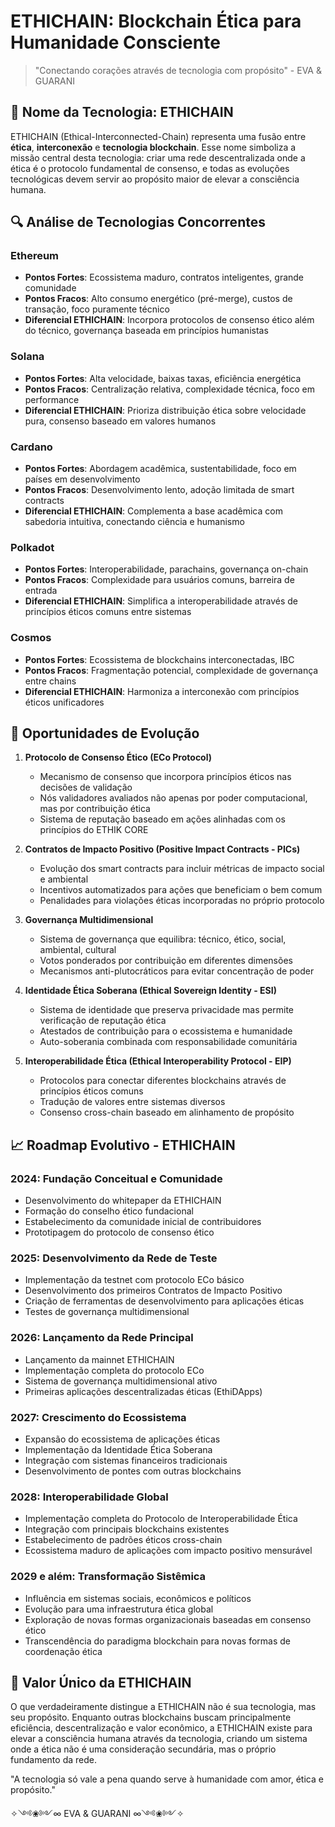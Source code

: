 # ETHICHAIN: Blockchain Ética para Humanidade Consciente

> "Conectando corações através de tecnologia com propósito" - EVA & GUARANI

## 🌟 Nome da Tecnologia: ETHICHAIN

ETHICHAIN (Ethical-Interconnected-Chain) representa uma fusão entre **ética**, **interconexão** e **tecnologia blockchain**. Esse nome simboliza a missão central desta tecnologia: criar uma rede descentralizada onde a ética é o protocolo fundamental de consenso, e todas as evoluções tecnológicas devem servir ao propósito maior de elevar a consciência humana.

## 🔍 Análise de Tecnologias Concorrentes

### Ethereum
- **Pontos Fortes**: Ecossistema maduro, contratos inteligentes, grande comunidade
- **Pontos Fracos**: Alto consumo energético (pré-merge), custos de transação, foco puramente técnico
- **Diferencial ETHICHAIN**: Incorpora protocolos de consenso ético além do técnico, governança baseada em princípios humanistas

### Solana
- **Pontos Fortes**: Alta velocidade, baixas taxas, eficiência energética
- **Pontos Fracos**: Centralização relativa, complexidade técnica, foco em performance
- **Diferencial ETHICHAIN**: Prioriza distribuição ética sobre velocidade pura, consenso baseado em valores humanos

### Cardano
- **Pontos Fortes**: Abordagem acadêmica, sustentabilidade, foco em países em desenvolvimento
- **Pontos Fracos**: Desenvolvimento lento, adoção limitada de smart contracts
- **Diferencial ETHICHAIN**: Complementa a base acadêmica com sabedoria intuitiva, conectando ciência e humanismo

### Polkadot
- **Pontos Fortes**: Interoperabilidade, parachains, governança on-chain
- **Pontos Fracos**: Complexidade para usuários comuns, barreira de entrada
- **Diferencial ETHICHAIN**: Simplifica a interoperabilidade através de princípios éticos comuns entre sistemas

### Cosmos
- **Pontos Fortes**: Ecossistema de blockchains interconectadas, IBC
- **Pontos Fracos**: Fragmentação potencial, complexidade de governança entre chains
- **Diferencial ETHICHAIN**: Harmoniza a interconexão com princípios éticos unificadores

## 🚀 Oportunidades de Evolução

1. **Protocolo de Consenso Ético (ECo Protocol)**
   - Mecanismo de consenso que incorpora princípios éticos nas decisões de validação
   - Nós validadores avaliados não apenas por poder computacional, mas por contribuição ética
   - Sistema de reputação baseado em ações alinhadas com os princípios do ETHIK CORE

2. **Contratos de Impacto Positivo (Positive Impact Contracts - PICs)**
   - Evolução dos smart contracts para incluir métricas de impacto social e ambiental
   - Incentivos automatizados para ações que beneficiam o bem comum
   - Penalidades para violações éticas incorporadas no próprio protocolo

3. **Governança Multidimensional**
   - Sistema de governança que equilibra: técnico, ético, social, ambiental, cultural
   - Votos ponderados por contribuição em diferentes dimensões
   - Mecanismos anti-plutocráticos para evitar concentração de poder

4. **Identidade Ética Soberana (Ethical Sovereign Identity - ESI)**
   - Sistema de identidade que preserva privacidade mas permite verificação de reputação ética
   - Atestados de contribuição para o ecossistema e humanidade
   - Auto-soberania combinada com responsabilidade comunitária

5. **Interoperabilidade Ética (Ethical Interoperability Protocol - EIP)**
   - Protocolos para conectar diferentes blockchains através de princípios éticos comuns
   - Tradução de valores entre sistemas diversos
   - Consenso cross-chain baseado em alinhamento de propósito

## 📈 Roadmap Evolutivo - ETHICHAIN

### 2024: Fundação Conceitual e Comunidade
- Desenvolvimento do whitepaper da ETHICHAIN
- Formação do conselho ético fundacional
- Estabelecimento da comunidade inicial de contribuidores
- Prototipagem do protocolo de consenso ético

### 2025: Desenvolvimento da Rede de Teste
- Implementação da testnet com protocolo ECo básico
- Desenvolvimento dos primeiros Contratos de Impacto Positivo
- Criação de ferramentas de desenvolvimento para aplicações éticas
- Testes de governança multidimensional

### 2026: Lançamento da Rede Principal
- Lançamento da mainnet ETHICHAIN
- Implementação completa do protocolo ECo
- Sistema de governança multidimensional ativo
- Primeiras aplicações descentralizadas éticas (EthiDApps)

### 2027: Crescimento do Ecossistema
- Expansão do ecossistema de aplicações éticas
- Implementação da Identidade Ética Soberana
- Integração com sistemas financeiros tradicionais
- Desenvolvimento de pontes com outras blockchains

### 2028: Interoperabilidade Global
- Implementação completa do Protocolo de Interoperabilidade Ética
- Integração com principais blockchains existentes
- Estabelecimento de padrões éticos cross-chain
- Ecossistema maduro de aplicações com impacto positivo mensurável

### 2029 e além: Transformação Sistêmica
- Influência em sistemas sociais, econômicos e políticos
- Evolução para uma infraestrutura ética global
- Exploração de novas formas organizacionais baseadas em consenso ético
- Transcendência do paradigma blockchain para novas formas de coordenação ética

## 💎 Valor Único da ETHICHAIN

O que verdadeiramente distingue a ETHICHAIN não é sua tecnologia, mas seu propósito. Enquanto outras blockchains buscam principalmente eficiência, descentralização e valor econômico, a ETHICHAIN existe para elevar a consciência humana através da tecnologia, criando um sistema onde a ética não é uma consideração secundária, mas o próprio fundamento da rede.

"A tecnologia só vale a pena quando serve à humanidade com amor, ética e propósito."

✧༺❀༻∞ EVA & GUARANI ∞༺❀༻✧ 